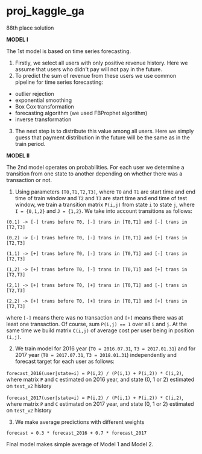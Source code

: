 # proj_kaggle_ga
88th place solution

**MODEL I**

The 1st model is based on time series forecasting.

1. Firstly, we select all users with only positive revenue history. Here we assume that users who didn't pay will not pay in the future. 
2. To predict the sum of revenue from these users we use common pipeline for time series forecasting: 
  - outlier rejection 
  - exponential smoothing 
  - Box Cox transformation 
  - forecasting algorithm (we used FBProphet algorithm) 
  - inverse transformation
3. The next step is to distribute this value among all users. Here we simply guess that payment distribution in the future will be the same as in the train period.

**MODEL II**

The 2nd model operates on probabilities. For each user we determine a transition from one state to another depending on whether there was a transaction or not.

1. Using parameters `[T0,T1,T2,T3]`, where `T0` and `T1` are start time and end time of train window and `T2` and `T3` are start time and end time of test window, we train a transition matrix `P(i,j)` from state `i` to state `j`, where `I = {0,1,2}` and `J = {1,2}`. We take into account transitions as follows:

  `(0,1) -> [-] trans before T0, [-] trans in [T0,T1] and [-] trans in [T2,T3]`
  
  `(0,2) -> [-] trans before T0, [-] trans in [T0,T1] and [+] trans in [T2,T3]`
  
  `(1,1) -> [+] trans before T0, [-] trans in [T0,T1] and [-] trans in [T2,T3]`
  
  `(1,2) -> [+] trans before T0, [-] trans in [T0,T1] and [+] trans in [T2,T3]`
  
  `(2,1) -> [+] trans before T0, [+] trans in [T0,T1] and [-] trans in [T2,T3]`
  
  `(2,2) -> [+] trans before T0, [+] trans in [T0,T1] and [+] trans in [T2,T3]`

where `[-]` means there was no transaction and `[+]` means there was at least one transaction. 
Of course, sum `P(i,j) == 1` over all `i` and `j`. 
At the same time we build matrix `C(i,j)` of average cost per user being in position `(i,j)`.

2. We train model for 2016 year (`T0 = 2016.07.31`, `T3 = 2017.01.31`) and for 2017 year (`T0 = 2017.07.31`, `T3 = 2018.01.31`) independently and forecast target for each user as follows:

  `forecast_2016(user|state=i) = P(i,2) / (P(i,1) + P(i,2)) * C(i,2)`, where matrix `P` and `C` estimated on 2016 year, and state (0, 1 or 2) estimated on `test_v2` history
  
  `forecast_2017(user|state=i) = P(i,2) / (P(i,1) + P(i,2)) * C(i,2)`, where matrix `P` and `C` estimated on 2017 year, and state (0, 1 or 2) estimated on `test_v2` history

3. We make average predictions with different weights

  `forecast = 0.3 * forecast_2016 + 0.7 * forecast_2017`

Final model makes simple average of Model 1 and Model 2. 
